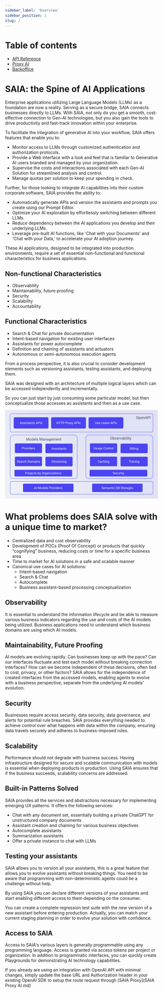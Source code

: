 ```yaml
---
sidebar_label: 'Overview'
sidebar_position: 1
slug: /
---
```


Table of contents
=================

* [API Reference](docs/apis/APIReference.md)
* [Proxy AI](docs/SAIA%20Proxy%20AI.md)
* [Backoffice](docs/Backoffice.md)


# SAIA: the Spine of AI  Applications

Enterprise applications utilizing Large Language Models (LLMs) as a foundation are now a reality. Serving as a secure bridge, SAIA connects businesses directly to LLMs. With SAIA, not only do you get a smooth, cost-effective connection to Gen-AI technologies, but you also gain the tools to drive productivity and fast-track innovation within your enterprise.

To facilitate the integration of generative AI into your workflow, SAIA offers features that enable you to:
* Monitor access to LLMs through customized authentication and authorization protocols.
* Provide a Web interface with a look and feel that is familiar to Generative AI users branded and managed by your organization. 
* Supervise the costs and interactions associated with each Gen-AI Solution for streamlined analysis and control.
* Manage quotas per solution to keep your spending in check.

Further, for those looking to integrate AI capabilities into their custom corporate software, SAIA provides the ability to:
* Automatically generate APIs and version the assistants and prompts you create using our Prompt Editor. 
* Optimize your AI exploration by effortlessly switching between different LLMs.
* Reduce dependency between the AI applications you develop and their underlying LLMs.
* Leverage pre-built AI functions, like 'Chat with your Documents' and 'Chat with your Data,' to accelerate your AI adoption journey.


These AI applications, designed to be integrated into production environments, require a set of essential non-functional and functional characteristics for business applications. 


## Non-functional Characteristics 
- Observability 
- Maintainability, future proofing 
- Security 
- Scalability
- Accountability

## Functional Characteristics 
- Search & Chat for private documentation 
- Intent-based navigation for existing user interfaces 
- Assistants for power autocomplete 
- Definition and chaining of assistants and actuators 
- Autonomous or semi-autonomous execution agents 

From a process perspective, it is also crucial to consider development elements such as versioning assistants, testing assistants, and deploying them. 

SAIA was designed with an architecture of multiple logical layers which can be accessed independently and incrementally.

So you can just start by just consuming some particular model, but then conceptualize those accesses as assistants and then as a use case.

![image](../assets/images/GBrain-FunctionalCharacteristics.png)

# What problems does SAIA solve with a unique time to market? 

+ Centralized data and cost observability 
+ Development of POCs (Proof Of Concept) or products that quickly “cognifying” business, reducing costs or time for a specific business area 
+ Time to market for AI solutions in a safe and scalable manner 
+ Canonical use cases for AI solutions: 
  - Intent-based navigation 
  - Search & Chat 
  - Autocomplete 
  - Business assistant-based processing conceptualization 

## Observability 

It is essential to understand the information lifecycle and be able to measure various business indicators regarding the use and costs of the AI models being utilized. 
Business applications need to understand which business domains are using which AI models. 

## Maintainability, Future Proofing 

AI models are evolving rapidly. Can businesses keep up with the pace? Can our interfaces fluctuate and test each model without breaking connection interfaces? How can we become independent of these decisions, often tied to cost, privacy, or other factors? 
SAIA allows for the independence of created interfaces from the accessed models, enabling agents to evolve with a business perspective, separate from the underlying AI models' evolution. 

## Security 

Businesses require access security, data security, data governance, and alerts for potential rule breaches. SAIA provides everything needed to achieve control over what happens with data within the company, ensuring data travels securely and adheres to business-imposed rules. 

## Scalability 

Performance should not degrade with business success. Having infrastructure designed for secure and scalable communication with models is essential when deploying products in production. Using SAIA ensures that if the business succeeds, scalability concerns are addressed. 

## Built-in Patterns Solved 

SAIA provides all the services and abstractions necessary for implementing emerging UX patterns. It offers the following services: 

- Chat with any document set, essentially building a private ChatGPT for unstructured company documents 
- Assistant creation and chaining for various business objectives 
- Autocomplete assistants 
- Summarization assistants
- Offer a private instance to chat with LLMs 

## Testing your assistants

SAIA allows you to version all your assistants, this is a great feature that allows you to evolve assistants without breaking things.
You need to be aware that programming with non-deterministic agents could be a challenge without help.

By using SAIA you can declare different versions of your assistants and start enabling different access to them depending on the consumer.

You can create a complete regression test suite with the new version of a new assistant before entering production. Actually, you can match your current staging planning in order to evolve your solution with confidence.

## Access to SAIA 

Access to SAIA's various layers is generally programmable using any programming language. Access is granted via access tokens per project or organization. 
In addition to programmatic interfaces, you can quickly create Playgrounds for demonstrating AI technology capabilities. 

If you already are using an integration with OpenAI API with minimal changes, simply update the base URL and Authorization header in your existing OpenAI SDK to setup the route request through [SAIA Proxy](SAIA Proxy AI.md)
